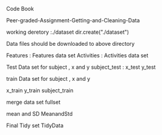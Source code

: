Code Book

Peer-graded-Assignment-Getting-and-Cleaning-Data

working deretory :./dataset
dir.create("./dataset")

Data files should be downloaded to above directory 

Features : Features data set 
Activities : Activities data set 

Test Data set for subject , x and y
subject_test :
x_test 
y_test

train  Data set for subject , x and y

x_train
y_train
subject_train 

merge data set 
fullset

mean and SD 
MeanandStd

Final Tidy set
TidyData
